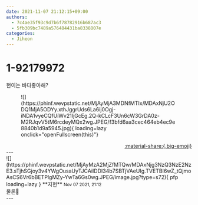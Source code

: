 ```yaml
---
date: 2021-11-07 21:12:15+09:00
authors:
  - 7c4ae35f93c9d7b6f78782916b687ac3
  - 5fb309bc7489a576484431ba8338807e
categories:
  - Jiheon
---
```


# 1-92179972

<div class="post-container" markdown="1">
<div class="content-container md-sidebar__scrollwrap" markdown="1">

헌이는 바다좋아해?
<figure markdown="1">
![](https://phinf.wevpstatic.net/MjAyMjA3MDNfMTIx/MDAxNjU2ODQ1MjA5ODYy.xthJggrUds6La6ij0Ogj-iNDA1vyeCQfUiWv21IjGcEg.2Q-kCLcF3Un6cW3GrDA0z-M2RJqvV5tM6rcdeyMQx2wg.JPEG/f3bfd6aa3cec464eb4ec9e8840b1d9a5945.jpg){ loading=lazy onclick="openFullscreen(this)"}
</figure>


</div>
</div>

<div style="text-align: right;" markdown="1">
<a href="https://weverse.io/fromis9/fanpost/1-92179972" style="text-align: right;">:material-share:{.big-emoji}</a>
</div>
---

<div class="comments-container md-sidebar__scrollwrap" markdown="1">
<div class="comment" markdown="1">
<div class='id-container' markdown="1">
![](https://phinf.wevpstatic.net/MjAyMzA2MjZfMTQw/MDAxNjg3NzQ3NzE2NzE3.sTjhSGjoy3v4YWgOusaUyTJCAiIDDI34b7SBTjVAeUIg.TVETBI6wZ_tQjmoAsCS6Vr6bBETPlgMZy-YwTa6Gs0wg.JPEG/image.jpg?type=s72){ pfp loading=lazy }
**<span class="artist">지헌</span>** <small>Nov 07 2021, 21:12</small><br>
</div>
<div class='comment-body' markdown="1">
물론🌊
</div>
</div>
</div>
---
